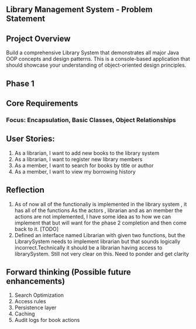 ## Library Management System - Problem Statement

## Project Overview
Build a comprehensive Library   System that demonstrates all major Java OOP concepts and design patterns. 
This is a console-based application that should showcase your understanding of object-oriented design principles.

## Phase 1 

## Core Requirements
### Focus: Encapsulation, Basic Classes, Object Relationships

## User Stories:
1. As a librarian, I want to add new books to the library system
2. As a librarian, I want to register new library members
3. As a member, I want to search for books by title or author
4. As a member, I want to view my borrowing history

## Reflection
1. As of now all of the functionaliy is implemented in the library system , it has all of the functions
As the actors , librarian and as an member the actions are not implemented, I have some idea as to how we can implement 
that but will want for the phase 2 completion and then come back to it. [TODO]
2. Defined an interface named Librarian with given two functions, but the LibrarySystem needs to implement librarian 
but that sounds logically incorrect.Technically it should be a librarian having access to librarySystem. Still not very clear on this. Need to ponder and get clarity



## Forward thinking (Possible future enhancements)
1. Search Optimization 
2. Access rules
3. Persistence layer
4. Caching 
5. Audit logs for book actions